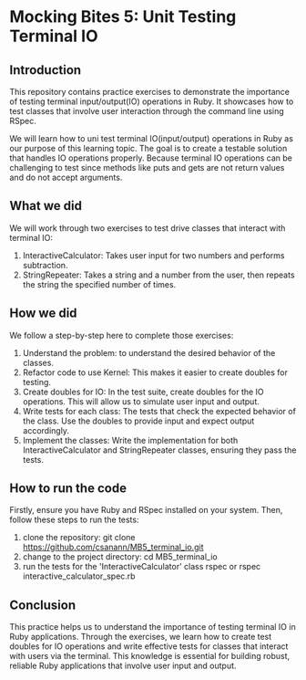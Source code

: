 # Mocking Bites 5: Unit Testing Terminal IO

## Introduction
This repository contains practice exercises to demonstrate the importance of testing terminal input/output(IO) operations in Ruby. It showcases how to test classes that involve user interaction through the command line using RSpec.

We will learn how to uni test terminal IO(input/output) operations in Ruby as our purpose of this learning topic.
The goal is to create a testable solution that handles IO operations properly. Because terminal IO operations can be challenging to test since methods like puts and gets are not return values and do not accept arguments.

## What we did
We will work through two exercises to test drive classes that interact with terminal IO:
1. InteractiveCalculator: Takes user input for two numbers and performs subtraction.
2. StringRepeater: Takes a string and a number from the user, then repeats the string the specified number of times.

## How we did
We follow a step-by-step here to complete those exercises:
1. Understand the problem:
to understand the desired behavior of the classes.
2. Refactor code to use Kernel:
 This makes it easier to create doubles for testing.
3. Create doubles for IO:
In the test suite, create doubles for the IO operations. This will allow us to simulate user input and output.
4. Write tests for each class:
The tests that check the expected behavior of the class. Use the doubles to provide input and expect output accordingly.
5. Implement the classes:
Write the implementation for both InteractiveCalculator and StringRepeater classes, ensuring they pass the tests.

## How to run the code
Firstly, ensure you have Ruby and RSpec installed on your system. Then, follow these steps to run the tests:
1. clone the repository:
git clone https://github.com/csanann/MB5_terminal_io.git
2. change to the project directory:
cd MB5_terminal_io
3. run the tests for the 'InteractiveCalculator' class
rspec or rspec interactive_calculator_spec.rb

## Conclusion
This practice helps us to understand the importance of testing terminal IO in Ruby applications. Through the exercises, we learn how to create test doubles for IO operations and write effective tests for classes that interact with users via the terminal. This knowledge is essential for building robust, reliable Ruby applications that involve user input and output. 